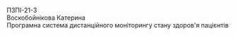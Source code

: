 ПЗПІ-21-3  
Воскобойнікова Катерина  
Програмна система дистанційного моніторингу стану здоров'я пацієнтів  
